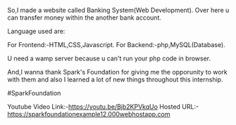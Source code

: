 So,I made a website called Banking System(Web Development).
Over here u can transfer money within the another bank account.

Language used are:

For Frontend:-HTML,CSS,Javascript.
For Backend:-php,MySQL(Database).

U need a wamp server because u can't run your php code in  browser.

And,I wanna thank Spark's Foundation for giving me the opporunity to work
with them and also I learned a lot of new things throughout this internship.

#SparkFoundation  

Youtube Video Link:-https://youtu.be/Bjb2KPVkqUo
Hosted URL:-https://sparkfoundationexample12.000webhostapp.com


